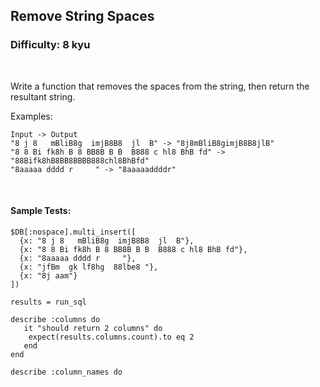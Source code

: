 ## Remove String Spaces
### Difficulty: 8 kyu

<br>

<p>Write a function that removes the spaces from the string, then return the resultant string.</p>
<p>Examples:</p>
<pre><code>Input -&gt; Output
"8 j 8   mBliB8g  imjB8B8  jl  B" -&gt; "8j8mBliB8gimjB8B8jlB"
"8 8 Bi fk8h B 8 BB8B B B  B888 c hl8 BhB fd" -&gt; "88Bifk8hB8BB8BBBB888chl8BhBfd"
"8aaaaa dddd r     " -&gt; "8aaaaaddddr"
</code></pre>


<br>

#### Sample Tests:

```
$DB[:nospace].multi_insert([
  {x: "8 j 8   mBliB8g  imjB8B8  jl  B"}, 
  {x: "8 8 Bi fk8h B 8 BB8B B B  B888 c hl8 BhB fd"}, 
  {x: "8aaaaa dddd r     "}, 
  {x: "jfBm  gk lf8hg  88lbe8 "},
  {x: "8j aam"}
])
  
results = run_sql
​
describe :columns do
   it "should return 2 columns" do
    expect(results.columns.count).to eq 2
   end
end
​
describe :column_names do
```